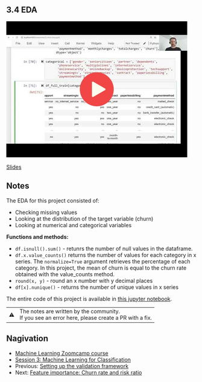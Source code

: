 
## 3.4 EDA

<a href="https://www.youtube.com/watch?v=BNF1wjBwTQA"><img src="images/thumbnail-3-04.jpg"></a>

[Slides](https://www.slideshare.net/AlexeyGrigorev/ml-zoomcamp-3-machine-learning-for-classification)


## Notes

The EDA for this project consisted of: 
* Checking missing values 
* Looking at the distribution of the target variable (churn)
* Looking at numerical and categorical variables 

**Functions and methods:** 

* `df.isnull().sum()` - retunrs the number of null values in the dataframe.  
* `df.x.value_counts()` returns the number of values for each category in x series. The `normalize=True` argument retrieves the percentage of each category. In this project, the mean of churn is equal to the churn rate obtained with the value_counts method. 
* `round(x, y)` - round an x number with y decimal places
* `df[x].nunique()` - returns the number of unique values in x series 

The entire code of this project is available in [this jupyter notebook](https://github.com/alexeygrigorev/mlbookcamp-code/blob/master/chapter-03-churn-prediction/03-churn.ipynb). 

<table>
   <tr>
      <td>⚠️</td>
      <td>
         The notes are written by the community. <br>
         If you see an error here, please create a PR with a fix.
      </td>
   </tr>
</table>


## Nagivation

* [Machine Learning Zoomcamp course](../)
* [Session 3: Machine Learning for Classification](./)
* Previous: [Setting up the validation framework](03-validation.md)
* Next: [Feature importance: Churn rate and risk ratio](05-risk.md)